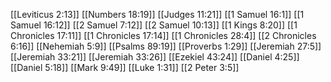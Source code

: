 [[Leviticus 2:13]]
[[Numbers 18:19]]
[[Judges 11:21]]
[[1 Samuel 16:1]]
[[1 Samuel 16:12]]
[[2 Samuel 7:12]]
[[2 Samuel 10:13]]
[[1 Kings 8:20]]
[[1 Chronicles 17:11]]
[[1 Chronicles 17:14]]
[[1 Chronicles 28:4]]
[[2 Chronicles 6:16]]
[[Nehemiah 5:9]]
[[Psalms 89:19]]
[[Proverbs 1:29]]
[[Jeremiah 27:5]]
[[Jeremiah 33:21]]
[[Jeremiah 33:26]]
[[Ezekiel 43:24]]
[[Daniel 4:25]]
[[Daniel 5:18]]
[[Mark 9:49]]
[[Luke 1:31]]
[[2 Peter 3:5]]
